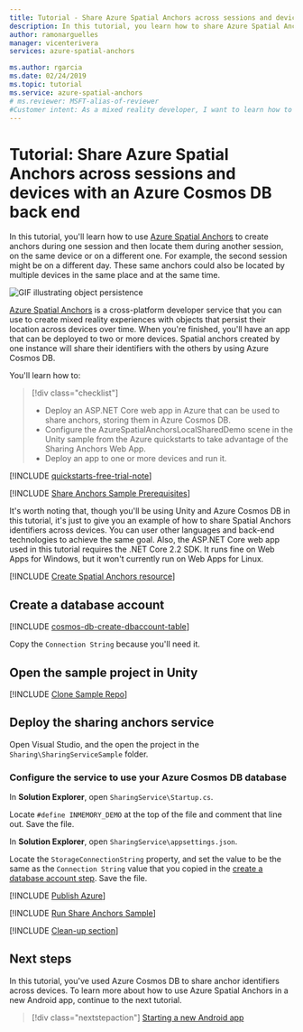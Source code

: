 ```yaml
---
title: Tutorial - Share Azure Spatial Anchors across sessions and devices with an Azure Cosmos DB back end | Microsoft Docs
description: In this tutorial, you learn how to share Azure Spatial Anchors identifiers across Android/iOS devices in Unity with a back-end service and Azure Cosmos DB.
author: ramonarguelles
manager: vicenterivera
services: azure-spatial-anchors

ms.author: rgarcia
ms.date: 02/24/2019
ms.topic: tutorial
ms.service: azure-spatial-anchors
# ms.reviewer: MSFT-alias-of-reviewer
#Customer intent: As a mixed reality developer, I want to learn how to share Azure Spatial Anchors identifiers among devices in Unity with a back-end service and Azure Cosmos DB.
---
```

# Tutorial: Share Azure Spatial Anchors across sessions and devices with an Azure Cosmos DB back end

In this tutorial, you'll learn how to use [Azure Spatial Anchors](../overview.md) to create anchors during one session and then locate them during another session, on the same device or on a different one. For example, the second session might be on a different day. These same anchors could also be located by multiple devices in the same place and at the same time.

![GIF illustrating object persistence](./media/persistence.gif)

[Azure Spatial Anchors](../overview.md) is a cross-platform developer service that you can use to create mixed reality experiences with objects that persist their location across devices over time. When you're finished, you'll have an app that can be deployed to two or more devices. Spatial anchors created by one instance will share their identifiers with the others by using Azure Cosmos DB.

You'll learn how to:

> [!div class="checklist"]
> * Deploy an ASP.NET Core web app in Azure that can be used to share anchors, storing them in Azure Cosmos DB.
> * Configure the AzureSpatialAnchorsLocalSharedDemo scene in the Unity sample from the Azure quickstarts to take advantage of the Sharing Anchors Web App.
> * Deploy an app to one or more devices and run it.

[!INCLUDE [quickstarts-free-trial-note](../../../includes/quickstarts-free-trial-note.md)]

[!INCLUDE [Share Anchors Sample Prerequisites](../../../includes/spatial-anchors-share-sample-prereqs.md)]

It's worth noting that, though you'll be using Unity and Azure Cosmos DB in this tutorial, it's just to give you an example of how to share Spatial Anchors identifiers across devices. You can user other languages and back-end technologies to achieve the same goal. Also, the ASP.NET Core web app used in this tutorial requires the .NET Core 2.2 SDK. It runs fine on Web Apps for Windows, but it won't currently run on Web Apps for Linux.

[!INCLUDE [Create Spatial Anchors resource](../../../includes/spatial-anchors-get-started-create-resource.md)]

## Create a database account

[!INCLUDE [cosmos-db-create-dbaccount-table](../../../includes/cosmos-db-create-dbaccount-table.md)]

Copy the `Connection String` because you'll need it.

## Open the sample project in Unity

[!INCLUDE [Clone Sample Repo](../../../includes/spatial-anchors-clone-sample-repository.md)]

## Deploy the sharing anchors service

Open Visual Studio, and the open the project in the `Sharing\SharingServiceSample` folder.

### Configure the service to use your Azure Cosmos DB database

In **Solution Explorer**, open `SharingService\Startup.cs`.

Locate `#define INMEMORY_DEMO` at the top of the file and comment that line out. Save the file.

In **Solution Explorer**, open `SharingService\appsettings.json`.

Locate the `StorageConnectionString` property, and set the value to be the same as the `Connection String` value that you copied in the [create a database account step](#create-a-database-account). Save the file.

[!INCLUDE [Publish Azure](../../../includes/spatial-anchors-publish-azure.md)]

[!INCLUDE [Run Share Anchors Sample](../../../includes/spatial-anchors-run-share-sample.md)]

[!INCLUDE [Clean-up section](../../../includes/clean-up-section-portal.md)]

## Next steps

In this tutorial, you've used Azure Cosmos DB to share anchor identifiers across devices. To learn more about how to use Azure Spatial Anchors in a new Android app, continue to the next tutorial.

> [!div class="nextstepaction"]
> [Starting a new Android app](./tutorial-new-android-app.md)
